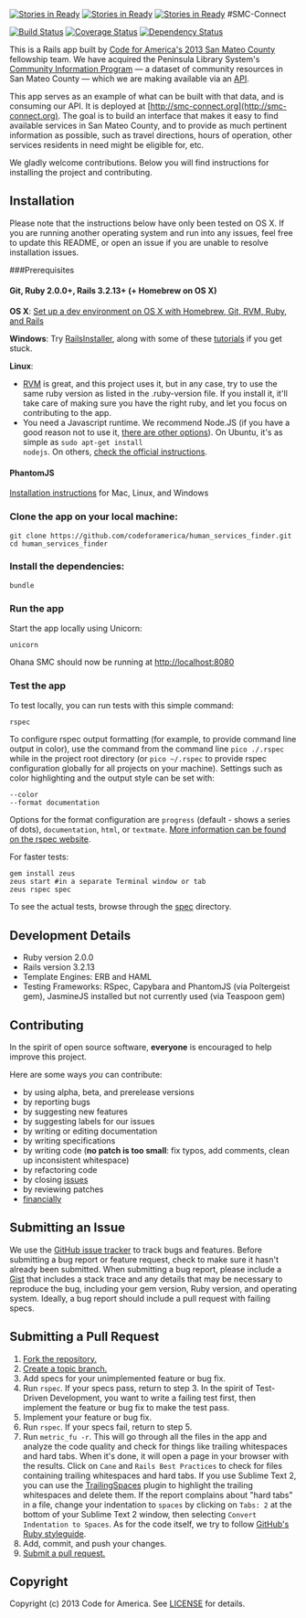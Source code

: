 [![Stories in Ready](https://badge.waffle.io/codeforamerica/human_services_finder.png?label=ready)](https://waffle.io/codeforamerica/human_services_finder)
[![Stories in Ready](https://badge.waffle.io/codeforamerica/human_services_finder.png?label=ready)](https://waffle.io/codeforamerica/human_services_finder)
[![Stories in Ready](https://badge.waffle.io/codeforamerica/human_services_finder.png?label=ready)](https://waffle.io/codeforamerica/human_services_finder)
#SMC-Connect

[![Build Status](https://travis-ci.org/codeforamerica/human_services_finder.png?branch=master)](https://travis-ci.org/codeforamerica/human_services_finder) [![Coverage Status](https://coveralls.io/repos/codeforamerica/human_services_finder/badge.png?branch=master)](https://coveralls.io/r/codeforamerica/human_services_finder) [![Dependency Status](https://gemnasium.com/codeforamerica/human_services_finder.png)](https://gemnasium.com/codeforamerica/human_services_finder)

This is a Rails app built  by [Code for America's 2013 San Mateo County](http://codeforamerica.org/2013-partners/san-mateo-county/) fellowship team. We have acquired the Peninsula Library System's [Community Information Program](http://cip.plsinfo.org) — a dataset of community resources in San Mateo County — which we are making available via an [API](https://github.com/codeforamerica/ohana-api).

This app serves as an example of what can be built with that data, and is consuming our API. It is deployed at [http://smc-connect.org](http://smc-connect.org). The goal is to build an interface that makes it easy to find available services in San Mateo County, and to provide as much pertinent information as possible, such as travel directions, hours of operation, other services residents in need might be eligible for, etc.

We gladly welcome contributions. Below you will find instructions for installing the project and contributing.

## Installation
Please note that the instructions below have only been tested on OS X. If you are running another operating system and run into any issues, feel free to update this README, or open an issue if you are unable to resolve installation issues.

###Prerequisites

#### Git, Ruby 2.0.0+, Rails 3.2.13+ (+ Homebrew on OS X)
**OS X**: [Set up a dev environment on OS X with Homebrew, Git, RVM, Ruby, and Rails](http://www.moncefbelyamani.com/how-to-install-xcode-homebrew-git-rvm-ruby-on-mac/)

**Windows**: Try [RailsInstaller](http://railsinstaller.org), along with some of these [tutorials](https://www.google.com/search?q=install+rails+on+windows) if you get stuck.

**Linux**:

* [RVM](http://rvm.io) is great, and this project uses it, but in any case, try to use the same ruby version as listed in the .ruby-version file. If you install it, it'll take care of making sure you have the right ruby, and let you focus on contributing to the app.
* You need a Javascript runtime. We recommend Node.JS (if you have a good reason not to use it, [there are other options](https://github.com/sstephenson/execjs)). On Ubuntu, it's as simple as <code>sudo apt-get install nodejs</code>. On others, [check the official instructions](https://github.com/joyent/node/wiki/Installing-Node.js-via-package-manager).

#### PhantomJS
[Installation instructions](https://github.com/jonleighton/poltergeist#installing-phantomjs) for Mac, Linux, and Windows

### Clone the app on your local machine:

    git clone https://github.com/codeforamerica/human_services_finder.git
    cd human_services_finder

### Install the dependencies:

    bundle

### Run the app
Start the app locally using Unicorn:

    unicorn

Ohana SMC should now be running at [http://localhost:8080](http://localhost:8080)

### Test the app
To test locally, you can run tests with this simple command:

    rspec

To configure rspec output formatting (for example, to provide command line output in color), use the command from the command line `pico ./.rspec` while in the project root directory (or `pico ~/.rspec` to provide rspec configuration globally for all projects on your machine). Settings such as color highlighting and the output style can be set with:

    --color
    --format documentation

Options for the format configuration are `progress` (default - shows a series of dots), `documentation`, `html`, or `textmate`. [More information can be found on the rspec website](https://www.relishapp.com/rspec/rspec-core/v/2-0/docs/configuration/read-command-line-configuration-options-from-files).

For faster tests:

    gem install zeus
    zeus start #in a separate Terminal window or tab
    zeus rspec spec

To see the actual tests, browse through the [spec](https://github.com/codeforamerica/human_services_finder/tree/master/spec) directory.

## Development Details

* Ruby version 2.0.0
* Rails version 3.2.13
* Template Engines: ERB and HAML
* Testing Frameworks: RSpec, Capybara and PhantomJS (via Poltergeist gem), JasmineJS installed but not currently used (via Teaspoon gem)

## Contributing
In the spirit of open source software, **everyone** is encouraged to help improve this project.

Here are some ways *you* can contribute:

* by using alpha, beta, and prerelease versions
* by reporting bugs
* by suggesting new features
* by suggesting labels for our issues
* by writing or editing documentation
* by writing specifications
* by writing code (**no patch is too small**: fix typos, add comments, clean up
  inconsistent whitespace)
* by refactoring code
* by closing [issues](https://github.com/codeforamerica/human_services_finder/issues)
* by reviewing patches
* [financially](https://secure.codeforamerica.org/page/contribute)

## Submitting an Issue
We use the [GitHub issue tracker](https://github.com/codeforamerica/human_services_finder/issues) to track bugs and features. Before submitting a bug report or feature request, check to make sure it hasn't already been submitted. When submitting a bug report, please include a [Gist](https://gist.github.com/) that includes a stack trace and any details that may be necessary to reproduce the bug, including your gem version, Ruby version, and operating system. Ideally, a bug report should include a pull request with failing specs.

## Submitting a Pull Request
1. [Fork the repository.][fork]
2. [Create a topic branch.][branch]
3. Add specs for your unimplemented feature or bug fix.
4. Run `rspec`. If your specs pass, return to step 3. In the spirit of Test-Driven Development, you want to write a failing test first, then implement the feature or bug fix to make the test pass.
5. Implement your feature or bug fix.
6. Run `rspec`. If your specs fail, return to step 5.
7. Run `metric_fu -r`. This will go through all the files in the app and analyze the code quality and check for things like trailing whitespaces and hard tabs. When it's done, it will open a page in your browser with the results. Click on `Cane` and `Rails Best Practices` to check for files containing trailing whitespaces and hard tabs. If you use Sublime Text 2, you can use the [TrailingSpaces](https://github.com/SublimeText/TrailingSpaces) plugin to highlight the trailing whitespaces and delete them. If the report complains about "hard tabs" in a file, change your indentation to `spaces` by clicking on `Tabs: 2` at the bottom of your Sublime Text 2 window, then selecting `Convert Indentation to Spaces`. As for the code itself, we try to follow [GitHub's Ruby styleguide](https://github.com/styleguide/ruby).
8. Add, commit, and push your changes.
9. [Submit a pull request.][pr]

[fork]: http://help.github.com/fork-a-repo/
[branch]: http://learn.github.com/p/branching.html
[pr]: http://help.github.com/send-pull-requests/

## Copyright
Copyright (c) 2013 Code for America. See [LICENSE](https://github.com/codeforamerica/human_services_finder/blob/master/LICENSE.md) for details.
